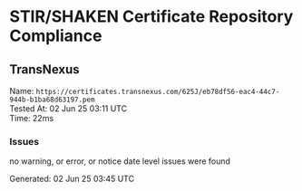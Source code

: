 # STIR/SHAKEN Certificate Repository Compliance

## TransNexus

Name: `https://certificates.transnexus.com/625J/eb78df56-eac4-44c7-944b-b1ba68d63197.pem`\
Tested At: 02 Jun 25 03:11 UTC\
Time: 22ms

### Issues

no warning, or error, or notice date level issues were found

Generated: 02 Jun 25 03:45 UTC